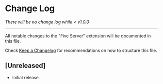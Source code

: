 # Change Log

_There will be no change log while < v1.0.0_

---

All notable changes to the "Five Server" extension will be documented in this file.

Check [Keep a Changelog](http://keepachangelog.com/) for recommendations on how to structure this file.

## [Unreleased]

- Initial release
